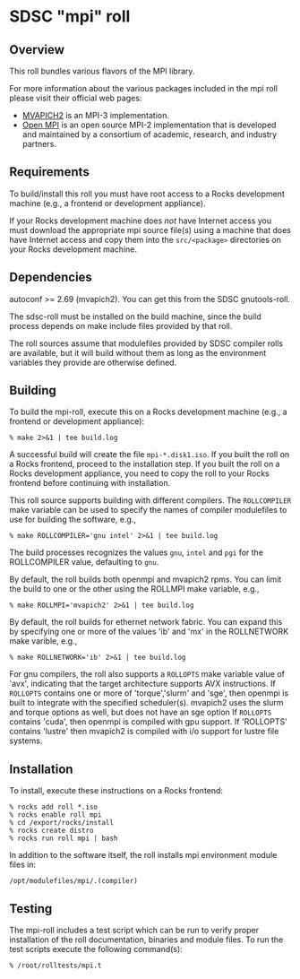 # SDSC "mpi" roll

## Overview

This roll bundles various flavors of the MPI library.

For more information about the various packages included in the mpi roll please visit their official web pages:

- <a href="http://mvapich.cse.ohio-state.edu/overview/mvapich2/"
target="_blank">MVAPICH2</a> is an MPI-3 implementation.
- <a href="http://www.open-mpi.org" target="_blank">Open MPI</a> is an open
source MPI-2 implementation that is developed and maintained by a consortium of
academic, research, and industry partners.


## Requirements

To build/install this roll you must have root access to a Rocks development
machine (e.g., a frontend or development appliance).

If your Rocks development machine does *not* have Internet access you must
download the appropriate mpi source file(s) using a machine that does
have Internet access and copy them into the `src/<package>` directories on your
Rocks development machine.


## Dependencies

autoconf >= 2.69 (mvapich2).  You can get this from the SDSC gnutools-roll.

The sdsc-roll must be installed on the build machine, since the build process
depends on make include files provided by that roll.

The roll sources assume that modulefiles provided by SDSC compiler
rolls are available, but it will build without them as long as the environment
variables they provide are otherwise defined.


## Building

To build the mpi-roll, execute this on a Rocks development
machine (e.g., a frontend or development appliance):

```shell
% make 2>&1 | tee build.log
```

A successful build will create the file `mpi-*.disk1.iso`.  If you built the
roll on a Rocks frontend, proceed to the installation step. If you built the
roll on a Rocks development appliance, you need to copy the roll to your Rocks
frontend before continuing with installation.

This roll source supports building with different compilers.  The
`ROLLCOMPILER` make variable can be used to specify the names of compiler
modulefiles to use for building the software, e.g., 

```shell
% make ROLLCOMPILER='gnu intel' 2>&1 | tee build.log
```

The build processes recognizes the values `gnu`, `intel` and `pgi` for the
ROLLCOMPILER value, defaulting to `gnu`.

By default, the roll builds both openmpi and mvapich2 rpms.  You can limit the
build to one or the other using the ROLLMPI make variable, e.g.,

```shell
% make ROLLMPI='mvapich2' 2>&1 | tee build.log
```

By default, the roll builds for ethernet network fabric.  You can expand this
by specifying one or more of the values 'ib' and 'mx' in the ROLLNETWORK make
varible, e.g.,


```shell
% make ROLLNETWORK='ib' 2>&1 | tee build.log
```

For gnu compilers, the roll also supports a `ROLLOPTS` make variable value of
'avx', indicating that the target architecture supports AVX instructions.
If `ROLLOPTS` contains one or more of 'torque','slurm'  and 'sge', then
openmpi is built to integrate with the specified scheduler(s). 
mvapich2  uses the slurm and torque options as well, but does not have
an sge option
If `ROLLOPTS` contains 'cuda', then openmpi is compiled with gpu support. 
If 'ROLLOPTS' contains 'lustre' then mvapich2 is compiled with i/o support for
lustre file systems.


## Installation

To install, execute these instructions on a Rocks frontend:

```shell
% rocks add roll *.iso
% rocks enable roll mpi
% cd /export/rocks/install
% rocks create distro
% rocks run roll mpi | bash
```

In addition to the software itself, the roll installs mpi environment
module files in:

```shell
/opt/modulefiles/mpi/.(compiler)
```


## Testing

The mpi-roll includes a test script which can be run to verify proper
installation of the roll documentation, binaries and module files. To
run the test scripts execute the following command(s):

```shell
% /root/rolltests/mpi.t 
```
